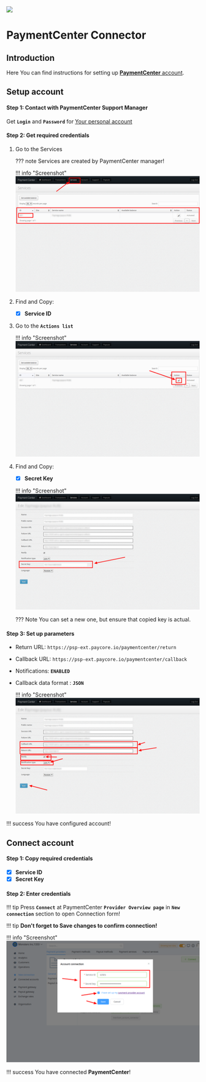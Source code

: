 <img src="https://static.openfintech.io/payment_providers/paymentcenter/logo.png?w=400" width="400px">

# PaymentCenter Connector

## Introduction

Here You can find  instructions for setting up <a href="https://cabinet.payment.center/login/" target="_blank" rel="noopener">**PaymentCenter**  account</a>.

## Setup account

#### Step 1: Contact with PaymentCenter Support Manager
Get **```Login```** and **```Password```** for <a href="https://cabinet.payment.center/login/" target="_blank" rel="noopener">Your personal account</a>

#### Step 2: Get required credentials

1. Go to the Services
    
    ??? note
        Services are created by PaymentCenter manager!
    
    !!! info "Screenshot"
        [![Services](images/paymentcenter__services1.png)](images/paymentcenter__services1.png)    

2. Find and Copy:
    - [x] **Service ID**


3. Go to the **```Actions list```**

    !!! info "Screenshot"
        [![Actions](images/paymentcenter__actions.png)](images/paymentcenter__actions.png) 

4. Find and Copy:
    - [x] **Secret Key**

    !!! info "Screenshot"
        [![Secret key](images/paymentcenter__secret_key.png)](images/paymentcenter__secret_key.png) 

    ??? Note
        You can set a new one, but ensure that copied key is actual.


#### Step 3: Set up parameters

- Return URL: ```https://psp-ext.paycore.io/paymentcenter/return```
- Callback URL: ```https://psp-ext.paycore.io/paymentcenter/callback```
- Notifications: **```ENABLED```**
- Callback data format : **```JSON```**

    !!! info "Screenshot"
        [![Parameters](images/paymentcenter__paramenters.png)](images/paymentcenter__paramenters.png) 

!!! success
    You have configured account!




## Connect account

#### Step 1: Copy required credentials

 - [x] **Service ID**
 - [x] **Secret Key**

#### Step 2: Enter credentials


!!! tip
    Press **```Connect```** at PaymentCenter **```Provider Overview page```** in **```New connection```** section to open Connection form!


!!! tip
    **Don't forget to Save changes to confirm connection!**

!!! info "Screenshot"
    [![Connect](images/paymentcenter-step_connect.png)](images/paymentcenter-step_connect.png)


!!! success
    You have connected **PaymentCenter**!
